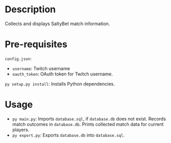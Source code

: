 # Description

Collects and displays SaltyBet match information.

# Pre-requisites

`config.json`:

* `username`: Twitch username
* `oauth_token`: OAuth token for Twitch username.

`py setup.py install`: Installs Python dependencies.

# Usage

* `py main.py`: Imports `database.sql`, if `database.db` does not exist. Records match outcomes in `database.db`. Prints
  collected match data for current players.
* `py export.py`: Exports `database.db` into `database.sql`.